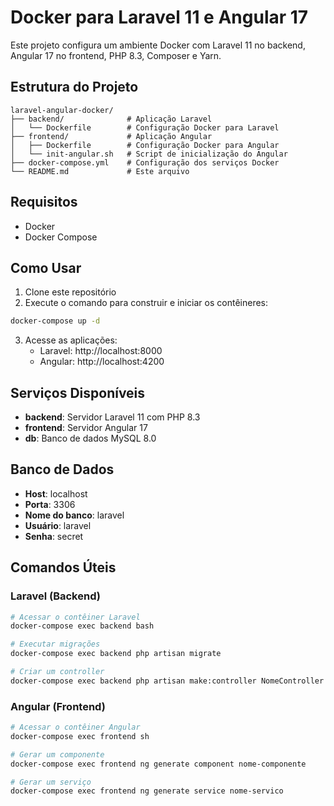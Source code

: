 # Docker para Laravel 11 e Angular 17

Este projeto configura um ambiente Docker com Laravel 11 no backend, Angular 17 no frontend, PHP 8.3, Composer e Yarn.

## Estrutura do Projeto

```
laravel-angular-docker/
├── backend/              # Aplicação Laravel
│   └── Dockerfile        # Configuração Docker para Laravel
├── frontend/             # Aplicação Angular
│   ├── Dockerfile        # Configuração Docker para Angular
│   └── init-angular.sh   # Script de inicialização do Angular
├── docker-compose.yml    # Configuração dos serviços Docker
└── README.md             # Este arquivo
```

## Requisitos

- Docker
- Docker Compose

## Como Usar

1. Clone este repositório
2. Execute o comando para construir e iniciar os contêineres:

```bash
docker-compose up -d
```

3. Acesse as aplicações:
   - Laravel: http://localhost:8000
   - Angular: http://localhost:4200

## Serviços Disponíveis

- **backend**: Servidor Laravel 11 com PHP 8.3
- **frontend**: Servidor Angular 17
- **db**: Banco de dados MySQL 8.0

## Banco de Dados

- **Host**: localhost
- **Porta**: 3306
- **Nome do banco**: laravel
- **Usuário**: laravel
- **Senha**: secret

## Comandos Úteis

### Laravel (Backend)

```bash
# Acessar o contêiner Laravel
docker-compose exec backend bash

# Executar migrações
docker-compose exec backend php artisan migrate

# Criar um controller
docker-compose exec backend php artisan make:controller NomeController
```

### Angular (Frontend)

```bash
# Acessar o contêiner Angular
docker-compose exec frontend sh

# Gerar um componente
docker-compose exec frontend ng generate component nome-componente

# Gerar um serviço
docker-compose exec frontend ng generate service nome-servico
```
